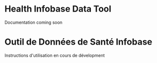 # Health Infobase Data Tool
Documentation coming soon

# Outil de Données de Santé Infobase
Instructions d'utilisation en cours de dévelopment
